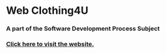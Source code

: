 # Web Clothing4U
### A part of the Software Development Process Subject

### <a href="https://clothing4u.vercel.app/">Click here to visit the website.</a>
